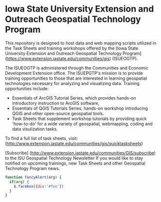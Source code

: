 Iowa State University Extension and Outreach Geospatial Technology Program
=============

This repository is designed to host data and web mapping scripts utilized in the Task Sheets and training workshops offered by the [Iowa State University Extension and Outreach Geospatial Technology Program] (https://www.extension.iastate.edu/communities/gis) (ISUEOGTP).

The ISUEOGTP is administered through the Communities and Economic Development Extension office. The ISUEPGTP's mission is to provide training opportunities to those that are interested in learning geospatial technologies necessary for analyzing and visualizing data. Training opportunities include:
- Essentials of ArcGIS Tutorial Series, which provides hands-on introductory instruction to ArcGIS software, 
- Essentials of QGIS Tutorials Series, hands-on workshop introducing QGIS and other open-source geospatial tools.
- Task Sheets that supplement workshop tutorials by providing quick 'how-to-do' for a wide variety of geospatial, webmapping, coding and data visulization tasks.

To find a full list of task sheets, visit: (http://www.extension.iastate.edu/communities/gis/quicktasksheets)

[Subscribe] (http://www.extension.iastate.edu/communities/GIS/subscribe) to the ISU Geospatial Technology Newsletter If you would like to stay notified on upcoming trainings, new Task Sheets and other Geospatial Technology Program news.


```javascript
function fancyAlert(arg) {
  if(arg) {
    $.facebox({div:'#foo'})
  }
}
```
